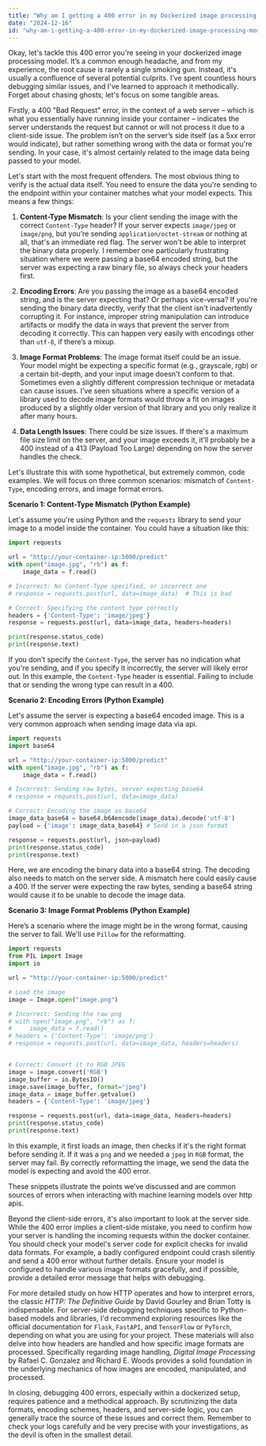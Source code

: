 ```yaml
---
title: "Why am I getting a 400 error in my Dockerized image processing model?"
date: "2024-12-16"
id: "why-am-i-getting-a-400-error-in-my-dockerized-image-processing-model"
---
```


Okay, let's tackle this 400 error you're seeing in your dockerized image processing model. It’s a common enough headache, and from my experience, the root cause is rarely a single smoking gun. Instead, it's usually a confluence of several potential culprits. I’ve spent countless hours debugging similar issues, and I've learned to approach it methodically. Forget about chasing ghosts; let's focus on some tangible areas.

Firstly, a 400 "Bad Request" error, in the context of a web server – which is what you essentially have running inside your container – indicates the server understands the request but cannot or will not process it due to a client-side issue. The problem isn’t on the server’s side itself (as a 5xx error would indicate), but rather something wrong with the data or format you're sending. In your case, it's almost certainly related to the image data being passed to your model.

Let's start with the most frequent offenders. The most obvious thing to verify is the actual data itself. You need to ensure the data you're sending to the endpoint within your container matches what your model expects. This means a few things:

1.  **Content-Type Mismatch**: Is your client sending the image with the correct `Content-Type` header? If your server expects `image/jpeg` or `image/png`, but you’re sending `application/octet-stream` or nothing at all, that's an immediate red flag. The server won't be able to interpret the binary data properly. I remember one particularly frustrating situation where we were passing a base64 encoded string, but the server was expecting a raw binary file, so always check your headers first.

2.  **Encoding Errors**: Are you passing the image as a base64 encoded string, and is the server expecting that? Or perhaps vice-versa? If you're sending the binary data directly, verify that the client isn't inadvertently corrupting it. For instance, improper string manipulation can introduce artifacts or modify the data in ways that prevent the server from decoding it correctly. This can happen very easily with encodings other than `utf-8`, if there’s a mixup.

3. **Image Format Problems**: The image format itself could be an issue. Your model might be expecting a specific format (e.g., grayscale, rgb) or a certain bit-depth, and your input image doesn't conform to that. Sometimes even a slightly different compression technique or metadata can cause issues. I’ve seen situations where a specific version of a library used to decode image formats would throw a fit on images produced by a slightly older version of that library and you only realize it after many hours.

4. **Data Length Issues**: There could be size issues. If there's a maximum file size limit on the server, and your image exceeds it, it’ll probably be a 400 instead of a 413 (Payload Too Large) depending on how the server handles the check.

Let's illustrate this with some hypothetical, but extremely common, code examples. We will focus on three common scenarios: mismatch of `Content-Type`, encoding errors, and image format errors.

**Scenario 1: Content-Type Mismatch (Python Example)**

Let's assume you're using Python and the `requests` library to send your image to a model inside the container. You could have a situation like this:

```python
import requests

url = "http://your-container-ip:5000/predict"
with open("image.jpg", "rb") as f:
    image_data = f.read()

# Incorrect: No Content-Type specified, or incorrect one
# response = requests.post(url, data=image_data)  # This is bad

# Correct: Specifying the content type correctly
headers = {'Content-Type': 'image/jpeg'}
response = requests.post(url, data=image_data, headers=headers)

print(response.status_code)
print(response.text)
```

If you don’t specify the `Content-Type`, the server has no indication what you're sending, and if you specify it incorrectly, the server will likely error out. In this example, the `Content-Type` header is essential. Failing to include that or sending the wrong type can result in a 400.

**Scenario 2: Encoding Errors (Python Example)**

Let's assume the server is expecting a base64 encoded image. This is a very common approach when sending image data via api.

```python
import requests
import base64

url = "http://your-container-ip:5000/predict"
with open("image.jpg", "rb") as f:
    image_data = f.read()

# Incorrect: Sending raw bytes, server expecting base64
# response = requests.post(url, data=image_data)

# Correct: Encoding the image as base64
image_data_base64 = base64.b64encode(image_data).decode('utf-8')
payload = {'image': image_data_base64} # Send in a json format

response = requests.post(url, json=payload)
print(response.status_code)
print(response.text)
```

Here, we are encoding the binary data into a base64 string. The decoding also needs to match on the server side. A mismatch here could easily cause a 400. If the server were expecting the raw bytes, sending a base64 string would cause it to be unable to decode the image data.

**Scenario 3: Image Format Problems (Python Example)**

Here’s a scenario where the image might be in the wrong format, causing the server to fail. We'll use `Pillow` for the reformatting.

```python
import requests
from PIL import Image
import io

url = "http://your-container-ip:5000/predict"

# Load the image
image = Image.open("image.png")

# Incorrect: Sending the raw png
# with open("image.png", "rb") as f:
#     image_data = f.read()
# headers = {'Content-Type': 'image/png'}
# response = requests.post(url, data=image_data, headers=headers)


# Correct: Convert it to RGB JPEG
image = image.convert('RGB')
image_buffer = io.BytesIO()
image.save(image_buffer, format="jpeg")
image_data = image_buffer.getvalue()
headers = {'Content-Type': 'image/jpeg'}

response = requests.post(url, data=image_data, headers=headers)
print(response.status_code)
print(response.text)

```

In this example, it first loads an image, then checks if it's the right format before sending it. If it was a `png` and we needed a `jpeg` in `RGB` format, the server may fail. By correctly reformatting the image, we send the data the model is expecting and avoid the 400 error.

These snippets illustrate the points we’ve discussed and are common sources of errors when interacting with machine learning models over http apis.

Beyond the client-side errors, it's also important to look at the server side. While the 400 error implies a client-side mistake, you need to confirm how your server is handling the incoming requests within the docker container. You should check your model's server code for explicit checks for invalid data formats. For example, a badly configured endpoint could crash silently and send a 400 error without further details. Ensure your model is configured to handle various image formats gracefully, and if possible, provide a detailed error message that helps with debugging.

For more detailed study on how HTTP operates and how to interpret errors, the classic *HTTP: The Definitive Guide* by David Gourley and Brian Totty is indispensable. For server-side debugging techniques specific to Python-based models and libraries, I'd recommend exploring resources like the official documentation for `Flask`, `FastAPI`, and `TensorFlow` or `PyTorch`, depending on what you are using for your project. These materials will also delve into how headers are handled and how specific image formats are processed. Specifically regarding image handling, *Digital Image Processing* by Rafael C. Gonzalez and Richard E. Woods provides a solid foundation in the underlying mechanics of how images are encoded, manipulated, and processed.

In closing, debugging 400 errors, especially within a dockerized setup, requires patience and a methodical approach. By scrutinizing the data formats, encoding schemes, headers, and server-side logic, you can generally trace the source of these issues and correct them. Remember to check your logs carefully and be very precise with your investigations, as the devil is often in the smallest detail.
